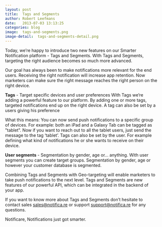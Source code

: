 ```yaml
---
layout: post
title:  Tags and Segments
author: Robert Leefmans
date:   2013-07-03 13:13:25
categories: blog
image:  tags-and-segments.png
image-detail:  tags-and-segments-detail.png  
---
```

Today, we’re happy to introduce two new features on our Smarter Notification platform - Tags and Segments. With Tags and Segments, targeting the right audience becomes so much more advanced. 

Our goal has always been to make notifications more relevant for the end users. Receiving the right notification will increase app retention. Now marketers can make sure the right message reaches the right person on the right device.

**Tags** - Target specific devices and user preferences
With Tags we’re adding a powerful feature to our platform. By adding one or more tags, targeted notifications end up on the right device. A tag can also be set by a users giving his preference

What this means:
You can now send push notifications to a specific group of devices. For example: both an iPad and a Galaxy Tab can be tagged as "tablet". Now if you want to reach out to all the tablet users, just send the message to the tag ‘tablet’. Tags can also be set by the user. For example defining what kind of notifications he or she wants to receive on their device.

**User segments** - Segmentation by gender, age or... anything.
With user segments you can create target groups. Segmentation by gender, age or however your customer database is segmented.

Combining Tags and Segments with Geo-targeting will enable marketers to take push notifications to the next level. Tags and Segments are new features of our powerful API, which can be integrated in the backend of your app.

If you want to know more about Tags and Segments don’t hesitate to contact sales [sales@notifica.re](sales@notifica.re) or support [support@notifica.re](mailto:support@notifica.re) for any questions.

Notificare, Notifications just got smarter.